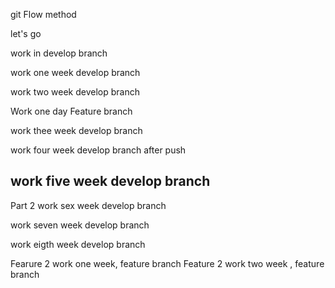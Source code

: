 git Flow method

let's go 

work in develop branch

work one week develop branch


work two week develop branch

Work one day Feature branch


work thee week develop branch


work four week develop branch after push

work five week develop branch 
--------------------------------
Part 2
work sex week develop branch

work seven week develop branch

work eigth week develop branch

Fearure 2 work one week, feature branch
Feature 2 work two week , feature branch

